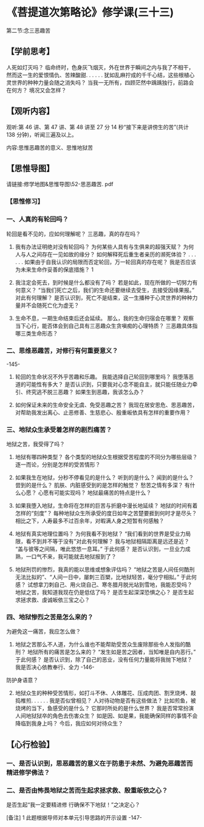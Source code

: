 
# 《菩提道次第略论》修学课(三十三)
第二节:念三恶趣苦
## 【学前思考】
人死如灯灭吗？
临命终时，色身灰飞烟灭，外在世界于瞬间之内与我了不相干，然而这一生的爱恨情仇、苦辣酸甜. . . . . . 犹如乱麻拧成的千千心结，这些根植心灵世界的种种力量会随之消失吗？
当我一无所有，四顾茫然中踽踽独行，前路会在何方？
境况又会怎样？

## 【观听内容】

观听:第 46 讲、第 47 讲、第 48 讲至 27 分 14 秒“接下来是讲傍生的苦”(共计 138 分钟)，听闻三遍及以上。

内容:思惟恶趣苦的意义、思惟地狱苦

## 【思惟导图】

请链接:修学地图&思惟导图\52-思恶趣苦. pdf

### 【思惟修习】

### 一、人真的有轮回吗？

轮回是看不见的，应如何理解呢？
三恶趣，真的存在吗？

1. 我有办法证明绝对没有轮回吗？
   为何某些人具有与生俱来的超强天赋？
   为何人与人之间存在一见如故的缘分？
   如何解释死后重生者亲历的濒死体验？
   . . . . . . 如果由于自我认识的局限而否定轮回，万一轮回真的存在呢？
   我是否应该为未来生命作妥善的保底措施？
   1
2. 我注定会死去，到时候是什么都没有了吗？
   若是如此，现在所做的一切努力有何意义？
   “当我们死亡之后，我们的生命还要继续去受生，去接受因缘果报。”
   对此有何理解？
   是否认识到，死亡不是结束，这一生播种于心灵世界的种种力量并不会随死亡化为虚无？

3. 生命不息，一期生命结束后还会延续。
   那么，我的生命归宿会在哪里？
   观察当下心行，能否体会到自己具有三恶趣众生贪嗔痴的心理特质？
   三恶趣具体指哪三类生命形态？

### 二、思维恶趣苦，对修行有何重要意义？

-145-

1. 轮回的生命状况不外乎苦趣和乐趣。
   我能选择自己轮回到哪里吗？
   我堕落恶道的可能性有多大？
   是否认识到，只要我对心念不能自主，就只能任随业力牵引、终究逃不脱三恶趣？
   如果生到恶趣，我该怎么办？

2. 如何保证未来的生命安全无虞、免受恶趣之苦？
   我现在居安思危、思恶趣苦，对帮助我发出离心、止恶修善、生慈悲心、殷重皈依具有怎样的重要作用？

### 三、地狱众生承受着怎样的剧烈痛苦？

地狱之苦，我受得了吗？

1. 地狱有哪四种类型？
   各个类型的地狱众生根据受苦程度的不同分为哪些层级？
   逐一而论，分别是怎样的受苦情形？

2. 如果我生在地狱，分秒不停看见的是什么？
   听到的是什么？
   闻到的是什么？
   尝到的是什么？
   肌肤、内脏感受到的是怎样的触觉？
   愁苦之情有多深？
   有什么心愿？
   心愿有可能实现吗？
   地狱最痛苦的特点是什么？

3. 如果我堕入地狱，生命将在怎样的巨苦与折磨中漫长地延续？
   地狱的时间有着怎样的“刻度”？
   每种地狱众生所承受的度日如年之苦楚要捱到何时才是尽头？
   相比之下，人寿最多不过百余年，对暇满人身之短暂有何感触？

4. 地狱有真实地理位置吗？
   为何我看不到地狱？
   “我们看到的世界是受业力局限，看不到并不等于没有”对此有何理解？
   我与地狱相隔距离是远还是近？
   “盖与彼等之间隔，唯此悠悠一息耳。”
   于此何感？
   是否认识到，一旦业力成熟，一口气不来，我可能就去地狱报到了？

5. 地狱刑罚的惨烈，我真的能以思维或想象评估吗？
   “地狱之苦是人间任何酷刑无法比拟的”、“人间一日中，屡刺三百槊，比地狱轻苦，毫分宁相拟。”
   于此何感？
   试想拿刀刺自己、用火烧自己、寒冬腊月脱光站到雪地，我能忍受吗？
   地狱之苦，我知道我现在仍是低估了吗？
   是否生起深深恐惧之心？
   是否生起求拯求救、虔诚皈依三宝之心？

### 四、地狱惨烈之苦是怎么来的？

为避免这一痛苦，我应怎么做？

1. 地狱之苦那么不人道，为什么谁也不能帮助受苦众生废除那些令人发指的酷刑？
   地狱所有的痛苦是怎么来的？
   “发生如是苦之因者，当知唯是自内恶行。”
   于此何感？
   是否认识到，除了自己的恶业，没有任何力量能将我抛下地狱？
   我是否决心依教奉行、全力
   -146-

防护身语意？

2. 地狱众生的种种受苦情形，如打斗不休、人体雕花、压成肉团、割烹烧烤、敲捣椎煎. . . . . . 我是否似曾相见？
   人对待动物是否有这些做法？
   比如煎鱼，被烧烤的当下，鱼感受的是什么？
   它那时所处的是什么世界？
   我是否常常扮演人间地狱狱卒的角色去伤害众生？
   如是因、如是果，我能确保同样的事情不会降临到我身上吗？
   今后，我应如何对待众生？

## 【心行检验】

### 一、是否认识到，思恶趣苦的意义在于防患于未然、为避免恶趣苦而精进修学佛法？

### 二、是否由怖畏地狱之苦而生起求拯求救、殷重皈依之心？

是否生起“我一定要精进修
行确保不下地狱！”之决定心？

[备注]
1 此题根据导师对本单元引导思路的开示设置
-147-